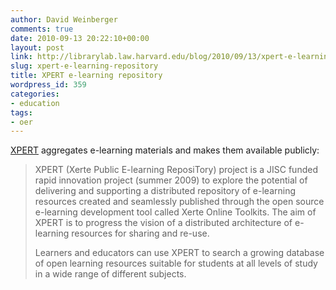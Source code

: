 ```yaml
---
author: David Weinberger
comments: true
date: 2010-09-13 20:22:10+00:00
layout: post
link: http://librarylab.law.harvard.edu/blog/2010/09/13/xpert-e-learning-repository/
slug: xpert-e-learning-repository
title: XPERT e-learning repository
wordpress_id: 359
categories:
- education
tags:
- oer
---
```


[XPERT](http://www.nottingham.ac.uk/xpert/attribution/) aggregates e-learning materials and makes them available publicly:



<blockquote>XPERT (Xerte Public E-learning ReposiTory) project is a JISC funded rapid innovation project (summer 2009) to explore the potential of delivering and supporting a distributed repository of e-learning resources created and seamlessly published through the open source e-learning development tool called Xerte Online Toolkits. The aim of XPERT is to progress the vision of a distributed architecture of e-learning resources for sharing and re-use.

Learners and educators can use XPERT to search a growing database of open learning resources suitable for students at all levels of study in a wide range of different subjects.</blockquote>





